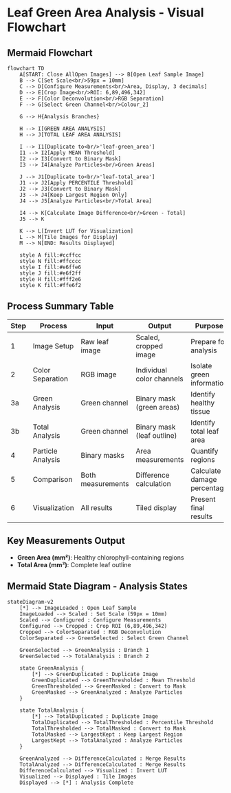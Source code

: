 # Leaf Green Area Analysis - Visual Flowchart

## Mermaid Flowchart

```mermaid
flowchart TD
    A[START: Close AllOpen Images] --> B[Open Leaf Sample Image]
    B --> C[Set Scale<br/>59px = 10mm]
    C --> D[Configure Measurements<br/>Area, Display, 3 decimals]
    D --> E[Crop Image<br/>ROI: 6,89,496,342]
    E --> F[Color Deconvolution<br/>RGB Separation]
    F --> G[Select Green Channel<br/>Colour_2]
    
    G --> H{Analysis Branches}
    
    H --> I[GREEN AREA ANALYSIS]
    H --> J[TOTAL LEAF AREA ANALYSIS]
    
    I --> I1[Duplicate to<br/>'leaf-green_area']
    I1 --> I2[Apply MEAN Threshold]
    I2 --> I3[Convert to Binary Mask]
    I3 --> I4[Analyze Particles<br/>Green Areas]
    
    J --> J1[Duplicate to<br/>'leaf-total_area']
    J1 --> J2[Apply PERCENTILE Threshold]
    J2 --> J3[Convert to Binary Mask]
    J3 --> J4[Keep Largest Region Only]
    J4 --> J5[Analyze Particles<br/>Total Area]
    
    I4 --> K[Calculate Image Difference<br/>Green - Total]
    J5 --> K
    
    K --> L[Invert LUT for Visualization]
    L --> M[Tile Images for Display]
    M --> N[END: Results Displayed]
    
    style A fill:#ccffcc        
    style N fill:#ffcccc
    style I fill:#e6ffe6
    style J fill:#e6f2ff
    style H fill:#fff2e6
    style K fill:#ffe6f2
```



## Process Summary Table

| Step | Process | Input | Output | Purpose |
|------|---------|-------|--------|---------|
| 1 | Image Setup | Raw leaf image | Scaled, cropped image | Prepare for analysis |
| 2 | Color Separation | RGB image | Individual color channels | Isolate green information |
| 3a | Green Analysis | Green channel | Binary mask (green areas) | Identify healthy tissue |
| 3b | Total Analysis | Green channel | Binary mask (leaf outline) | Identify total leaf area |
| 4 | Particle Analysis | Binary masks | Area measurements | Quantify regions |
| 5 | Comparison | Both measurements | Difference calculation | Calculate damage percentage |
| 6 | Visualization | All results | Tiled display | Present final results |

## Key Measurements Output

- **Green Area (mm²)**: Healthy chlorophyll-containing regions
- **Total Area (mm²)**: Complete leaf outline  


## Mermaid State Diagram - Analysis States

```mermaid
stateDiagram-v2
    [*] --> ImageLoaded : Open Leaf Sample
    ImageLoaded --> Scaled : Set Scale (59px = 10mm)
    Scaled --> Configured : Configure Measurements
    Configured --> Cropped : Crop ROI (6,89,496,342)
    Cropped --> ColorSeparated : RGB Deconvolution
    ColorSeparated --> GreenSelected : Select Green Channel
    
    GreenSelected --> GreenAnalysis : Branch 1
    GreenSelected --> TotalAnalysis : Branch 2
    
    state GreenAnalysis {
        [*] --> GreenDuplicated : Duplicate Image
        GreenDuplicated --> GreenThresholded : Mean Threshold
        GreenThresholded --> GreenMasked : Convert to Mask
        GreenMasked --> GreenAnalyzed : Analyze Particles
    }
    
    state TotalAnalysis {
        [*] --> TotalDuplicated : Duplicate Image
        TotalDuplicated --> TotalThresholded : Percentile Threshold
        TotalThresholded --> TotalMasked : Convert to Mask
        TotalMasked --> LargestKept : Keep Largest Region
        LargestKept --> TotalAnalyzed : Analyze Particles
    }
    
    GreenAnalyzed --> DifferenceCalculated : Merge Results
    TotalAnalyzed --> DifferenceCalculated : Merge Results
    DifferenceCalculated --> Visualized : Invert LUT
    Visualized --> Displayed : Tile Images
    Displayed --> [*] : Analysis Complete
```
